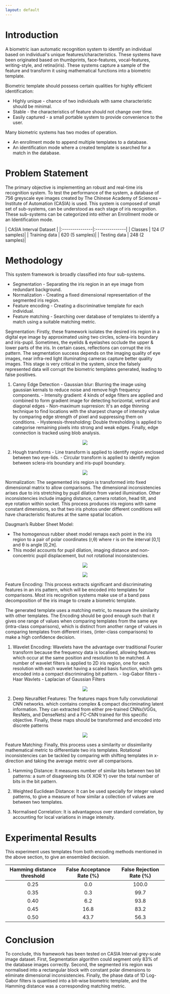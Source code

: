 ```yaml
---
layout: default
---
```


<!-- 
Text can be **bold**, _italic_, or ~~strikethrough~~.

[Link to another page](./another-page.html).

There should be whitespace between paragraphs.

There should be whitespace between paragraphs. We recommend including a README, or a file with information about your project.

# Header 1

This is a normal paragraph following a header. GitHub is a code hosting platform for version control and collaboration. It lets you and others work together on projects from anywhere.

## Header 2

> This is a blockquote following a header.
>
> When something is important enough, you do it even if the odds are not in your favor.

### Header 3

```js
// Javascript code with syntax highlighting.
var fun = function lang(l) {
  dateformat.i18n = require('./lang/' + l)
  return true;
}
```

```ruby
# Ruby code with syntax highlighting
GitHubPages::Dependencies.gems.each do |gem, version|
  s.add_dependency(gem, "= #{version}")
end
```

#### Header 4

*   This is an unordered list following a header.
*   This is an unordered list following a header.
*   This is an unordered list following a header.

##### Header 5

1.  This is an ordered list following a header.
2.  This is an ordered list following a header.
3.  This is an ordered list following a header.

###### Header 6

| head1        | head two          | three |
|:-------------|:------------------|:------|
| ok           | good swedish fish | nice  |
| out of stock | good and plenty   | nice  |
| ok           | good `oreos`      | hmm   |
| ok           | good `zoute` drop | yumm  |

### There's a horizontal rule below this.

* * *

### Here is an unordered list:

*   Item foo
*   Item bar
*   Item baz
*   Item zip

### And an ordered list:

1.  Item one
1.  Item two
1.  Item three
1.  Item four

### And a nested list:

- level 1 item
  - level 2 item
  - level 2 item
    - level 3 item
    - level 3 item
- level 1 item
  - level 2 item
  - level 2 item
  - level 2 item
- level 1 item
  - level 2 item
  - level 2 item
- level 1 item

### Small image

![Octocat](https://github.githubassets.com/images/icons/emoji/octocat.png)

### Large image

![Branching](https://guides.github.com/activities/hello-world/branching.png)


### Definition lists can be used with HTML syntax.

<dl>
<dt>Name</dt>
<dd>Godzilla</dd>
<dt>Born</dt>
<dd>1952</dd>
<dt>Birthplace</dt>
<dd>Japan</dd>
<dt>Color</dt>
<dd>Green</dd>
</dl>

```
Long, single-line code blocks should not wrap. They should horizontally scroll if they are too long. This line should be long enough to demonstrate this.
```

```
The final element.
```
 -->
 
 
# Introduction

A biometric isan automatic recognition system to identify an individual based on individual's unique features/characteristics. These systems have been originated based on thumbprints, face-features, vocal-features, writing-style, and retina(iris). These systems capture a sample of the feature and transform it using mathematical functions into a biometric template. 

Biometric template should possess certain qualities for highly efficient identification:
- Highly unique - chance of two individuals with same characteristic should be minimal.
- Stable - the characteristics of feature should not change over time.
- Easily captured - a small portable system to provide convenience to the user.

Many biometric systems has two modes of operation. 
- An enrollment mode to append multiple templates to a database.
- An identification mode where a created template is searched for a match in the database.

# Problem Statement

The primary objective is implementing an robust and real-time iris recognition system. To test the performance of the system, a database of 756 greyscale eye images created by The Chinese Academy of Sciences – Institute of Automation (CASIA) is used. This system is composed of small set of sub-systems, can be understood as each stage of iris recognition. These sub-systems can be categorized into either an Enrollment mode or an Identification mode.

|      CASIA Interval Dataset     |
|:---------------|:---------------|
| Classes        | 124 (7 samples)|
| Training data  | 620 (5 samples)|
| Testing data   | 248 (2 samples)|

# Methodology 

This system framework is broadly classified into four sub-systems.
  - Segmentation - Separating the iris region in an eye image from redundant background. 
  - Normalization - Creating a fixed dimensional representation of the segmented iris region. 
  - Feature encoding - Creating a discriminative template for each individual.
  - Feature matching - Searching over database of templates to identify a match using a suitable matching metric. 

Segmentation:
  Firstly, these framework isolates the desired iris region in a digital eye image by approximated using two circles, sclera-iris boundary and iris-pupil. Sometimes, the eyelids & eyelashes occlude the upper & lower parts of the iris. In certain cases, reflections can corrupt the iris pattern. The segmentation success depends on the imaging quality of eye images, near infra-red light illuminating cameras capture better quality images. This stage is very critical in the system, since the falsely represented data will corrupt the biometric templates generated, leading to false positives.

  1. Canny Edge Detection
    - Gaussian blur: Blurring the image using gaussian kernals to reduce noise and remove high frequency components.
    - Intensity gradient: 4 kinds of edge filters are applied and combined to form gradient image for detecting horizontal, vertical and diagonal edges
    - Non-maximum suprresion: It's an edge thinning technique to find locations with the sharpest change of intensity value by comparing edge strength of pixel and suppressing them on conditions.
    - Hysteresis-thresholding: Double thresholding is applied to categorise remaining pixels into strong and weak edges. Finally, edge connection is tracked using blob analysis.

  <p align="center"> <img src="images/ced.png" /> </p>

  2. Hough transforms
    - Line transform is applied to identify region enclosed between two eye-lids.
    - Circular transform is applied to identify region between sclera-iris boundary and iris-pupil boundary.

  <p align="center"> <img src="images/htd.png" /> </p>

Normalization: 
  The segemented iris region is transformed into fixed dimensional matrix to allow comparisons. The dimensional inconsistencies arises due to iris stretching by pupil dilation from varied illumination. Other inconsistencies include imaging distance, camera rotation, head tilt, and eye rotation within socket. This process produces iris regions with same constant dimensions, so that two iris photos under different conditions will have characteristic features at the same spatial location.

  Daugman’s Rubber Sheet Model: 
  - The homogenous rubber sheet model remaps each point in the iris region to a pair of polar coordinates (r,θ) where r is on the interval [0,1] and θ is angle [0,2π].
  - This model accounts for pupil dilation, imaging distance and non-concentric pupil displacement, but not rotational inconsistencies.

  <p align="center"> <img src="images/drsm_idea.png" /> </p>

  <p align="center"> <img src="images/drsm_example.png" /> </p>

Feature Encoding: 
  This process extracts significant and discriminating features in an iris pattern, which will be encoded into templates for comparisons. Most iris recognition systems make use of a band pass decomposition of the iris image to create a biometric template.

  The generated template uses a matching metric, to measure the similarity with other templates. The Encoding should be good enough such that it gives one range of values when comparing templates from the same eye (intra-class comparisons), which is distinct from another range of values in comparing templates from different irises, (inter-class comparisons) to make a high confidence decision.

  1. Wavelet Encoding: Wavelets have the advantage over traditional Fourier transform because the frequency data is localised, allowing features which occur at the same position and resolution to be matched. A number of wavelet filters is applied to 2D iris region, one for each resolution with each wavelet having a scaled basis function, which gets encoded into a compact discriminating bit pattern.
    - log-Gabor filters
    - Haar Wavlets
    - Laplacian of Gaussian Filters

  <p align="center"> <img src="images/wft.png" /> </p>

  2. Deep NeuralNet Features: The features maps from fully convolutional CNN networks. which contains complex & compact discriminating latent information. They can extracted from either pre-trained CNNs(VGGs, ResNets, and DenseNets) and a FC-CNN trained for this specific objective. Finally, these maps should be transformed and encoded into discrete patterns 

  <p align="center"> <img src="images/dft.png" /> </p>

Feature Matching:
  Finally, this process uses a similarity or dissimilarity mathematical metric to differentiate two iris templates. Rotational inconsistencies can be tackled by comparing with shifting templates in x-direction and taking the average metric over all comparisons. 

  1. Hamming Distance: It measures number of similar bits between two bit patterns: a sum of disagreeing bits (X XOR Y) over the total number of bits in the bit pattern.

  2. Weighted Euclidean Distance: It can be used specially for integer valued patterns, to give a measure of how similar a collection of values are between two templates.

  3. Normalised Correlation: It is advantageous over standard correlation, by accounting for local variations in image intensity.

# Experimental Results

  This experiment uses templates from both encoding methods mentioned in the above section, to give an ensembled decision. 

  Hamming distance threshold | False Acceptance Rate (%) | False Rejection Rate (%) 
  :-------------------------:|:-------------------------:|:-------------------------:
  0.25                       | 0.0                       | 100.0
  0.35                       | 0.3                       | 99.7
  0.40                       | 6.2                       | 93.8
  0.45                       | 16.8                      | 83.2
  0.50                       | 43.7                      | 56.3

 
# Conclusion 

To conclude, this framework has been tested on CASIA Interval grey-scale image dataset. First, Segmentation algorithm could segment only 83% of the database images correctly. Second, the segmented iris region was normalised into a rectangular block with constant polar dimensions to eliminate dimensional inconsistencies. Finally, the phase data of 1D Log-Gabor filters is quantised into a bit-wise biometric template, and the Hamming distance was a corresponding matching metric.